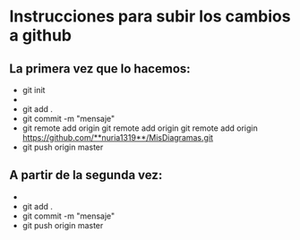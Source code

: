 # Instrucciones para subir los cambios a github

## La primera vez que lo hacemos: 

- git init
- <creamos el fichero>
- git add .
- git commit -m "mensaje"
- git remote add origin git remote add origin git remote add origin https://github.com/**nuria1319**/MisDiagramas.git
- git push origin master

## A partir de la segunda vez:

- <creamos el fichero>
- git add .
- git commit -m "mensaje"
- git push origin master